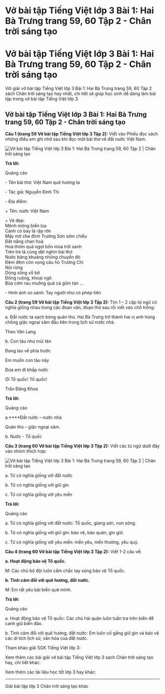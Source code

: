 # Vở bài tập Tiếng Việt lớp 3 Bài 1: Hai Bà Trưng trang 59, 60 Tập 2 - Chân trời sáng tạo

# Vở bài tập Tiếng Việt lớp 3 Bài 1: Hai Bà Trưng trang 59, 60 Tập 2 - Chân trời sáng tạo

Với giải vở bài tập Tiếng Việt lớp 3 Bài 1: Hai Bà Trưng trang 59, 60 Tập 2 sách Chân trời sáng tạo hay nhất, chi tiết sẽ giúp học sinh dễ dàng làm bài tập trong vở bài tập Tiếng Việt lớp 3.

## Vở bài tập Tiếng Việt lớp 3 Bài 1: Hai Bà Trưng trang 59, 60 Tập 2 - Chân trời sáng tạo

**Câu 1 (trang 59 Vở bài tập Tiếng Việt lớp 3 Tập 2):** Viết vào Phiếu đọc sách những điều em ghi nhớ sau khi đọc một bài thơ về đất nước Việt Nam.

![Vở bài tập Tiếng Việt lớp 3 Bài 1: Hai Bà Trưng trang 59, 60 Tập 2 | Chân trời sáng tạo](https://vietjack.com/vbt-tieng-viet-3-ct/images/bai-1-hai-ba-trung.PNG)

**Trả lời:**

Quảng cáo

\- Tên bài thơ: Việt Nam quê hương ta

\- Tác giả: Nguyễn Đình Thi

\- Địa điểm:

\+ Tên: nước Việt Nam

\+ Vẻ đẹp:   
Mênh mông biển lúa   
Cánh cò bay lả rập rờn   
Mây mờ che đỉnh Trường Sơn sớm chiều   
Đất nắng chan hoà   
Hoa thơm quả ngọt bốn mùa trời xanh   
Trên tre lá cũng dệt nghìn bài thơ   
Nước bâng khuâng những chuyến đò   
Đêm đêm còn vọng câu hò Trương Chi   
Núi rừng   
Dòng sông vỗ bờ   
Đồng ruộng, khoai ngô   
Bũa cơm rau muống quả cà giòn tan ...

\- Hình ảnh so sánh: Tay người như có phép tiên

**Câu 2 (trang 59 Vở bài tập Tiếng Việt lớp 3 Tập 2):** Tìm 1 – 2 cặp từ ngữ có nghĩa giống nhau trong các đoạn văn, đoạn thơ sau rồi viết vào chỗ trống:

a. Đất nước ta sạch bóng quân thù. Hai Bà Trưng trở thành hai vị anh hùng chống giặc ngoại xâm đầu tiên trong lịch sử nước nhà.

Theo Văn Lang

b. Con tàu như mũi tên

Đang lao về phía trước

Em muốn con tàu này

Đưa em đi khắp nước

Ơi Tổ quốc! Tổ quốc!

Trần Đăng Khoa

**Trả lời:**

Quảng cáo

a.****Đất nước – nước nhà

Quân thù – giặc ngoại xâm.

b. Nước - Tổ quốc

**Câu 3 (trang 60 Vở bài tập Tiếng Việt lớp 3 Tập 2):** Viết các từ ngữ dưới đây vào nhóm thích hợp:

![Vở bài tập Tiếng Việt lớp 3 Bài 1: Hai Bà Trưng trang 59, 60 Tập 2 | Chân trời sáng tạo](https://vietjack.com/vbt-tieng-viet-3-ct/images/bai-1-hai-ba-trung-1.PNG)

a. Từ có nghĩa giống với đất nước

b. Từ có nghĩa giống với giữ gìn

c. Từ có nghĩa giống với yêu mến

**Trả lời:**

Quảng cáo

a. Từ có nghĩa giống với đất nước: Tổ quốc, giang sơn, non sông.

b. Từ có nghĩa giống với giữ gìn: bảo vệ, bảo quản, gìn giữ.

c. Từ có nghĩa giống với yêu mến: mến yêu, mến thương, yêu quý.

**Câu 4 (trang 60 Vở bài tập Tiếng Việt lớp 3 Tập 2):** Viết 1-2 câu về:

**a. Hoạt động bảo vệ Tổ quốc.**

M: Các chú bộ đội luôn cầm chắc tay súng bảo vệ Tổ quốc.

**b. Tình cảm đối với quê hương, đất nước.**

M: Em rất yêu bãi biển quê mình.

**Trả lời:**

Quảng cáo

a. Hoạt động bảo vệ Tổ quốc: Các chú hải quân luôn tuần tra trên biển để canh giữ biển đảo.

b. Tình cảm đối với quê hương, đất nước: Em luôn cố gắng giữ gìn và bảo vệ các di tích lịch sử, văn hóa của đất nước.

Tham khảo giải SGK Tiếng Việt lớp 3:

Xem thêm các bài giải vở bài tập Tiếng Việt lớp 3 sách Chân trời sáng tạo hay, chi tiết khác:

Xem thêm các tài liệu học tốt lớp 3 hay khác:

* * *

Giải bài tập lớp 3 Chân trời sáng tạo khác
